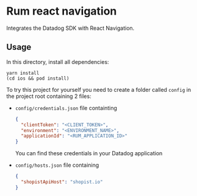 # Rum react navigation

Integrates the Datadog SDK with React Navigation.

## Usage

In this directory, install all dependencies:

```shell
yarn install
(cd ios && pod install)
```

To try this project for yourself you need to create a folder called `config` in the project root containing 2 files:

- `config/credentials.json` file containting

  ```json
  {
    "clientToken": "<CLIENT_TOKEN>",
    "environment": "<ENVIRONMENT_NAME>",
    "applicationId": "<RUM_APPLICATION_ID>"
  }
  ```

  You can find these credentials in your Datadog application

- `config/hosts.json` file containing

  ```json
  {
    "shopistApiHost": "shopist.io"
  }
  ```
